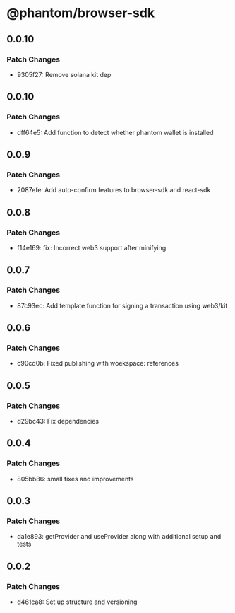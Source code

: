 # @phantom/browser-sdk

## 0.0.10

### Patch Changes

- 9305f27: Remove solana kit dep

## 0.0.10

### Patch Changes

- dff64e5: Add function to detect whether phantom wallet is installed

## 0.0.9

### Patch Changes

- 2087efe: Add auto-confirm features to browser-sdk and react-sdk

## 0.0.8

### Patch Changes

- f14e169: fix: Incorrect web3 support after minifying

## 0.0.7

### Patch Changes

- 87c93ec: Add template function for signing a transaction using web3/kit

## 0.0.6

### Patch Changes

- c90cd0b: Fixed publishing with woekspace: references

## 0.0.5

### Patch Changes

- d29bc43: Fix dependencies

## 0.0.4

### Patch Changes

- 805bb86: small fixes and improvements

## 0.0.3

### Patch Changes

- da1e893: getProvider and useProvider along with additional setup and tests

## 0.0.2

### Patch Changes

- d461ca8: Set up structure and versioning
